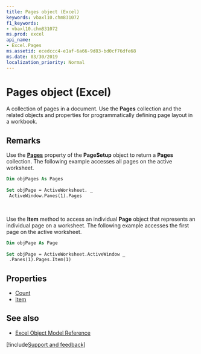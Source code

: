 ```yaml
---
title: Pages object (Excel)
keywords: vbaxl10.chm831072
f1_keywords:
- vbaxl10.chm831072
ms.prod: excel
api_name:
- Excel.Pages
ms.assetid: ecedccc4-e1af-6a66-9d83-bd0cf76dfe68
ms.date: 03/30/2019
localization_priority: Normal
---
```



# Pages object (Excel)

A collection of pages in a document. Use the **Pages** collection and the related objects and properties for programmatically defining page layout in a workbook.


## Remarks

Use the **[Pages](excel.pagesetup.pages.md)** property of the **PageSetup** object to return a **Pages** collection. The following example accesses all pages on the active worksheet.

```vb
Dim objPages As Pages 
 
Set objPage = ActiveWorksheet. _ 
 ActiveWindow.Panes(1).Pages
```

<br/>

Use the **Item** method to access an individual **Page** object that represents an individual page on a worksheet. The following example accesses the first page on the active worksheet.

```vb
Dim objPage As Page 
 
Set objPage = ActiveWorksheet.ActiveWindow _ 
 .Panes(1).Pages.Item(1)
```

## Properties

- [Count](Excel.Pages.Count.md)
- [Item](Excel.Pages.Item.md)

## See also

- [Excel Object Model Reference](overview/Excel/object-model.md)

[!include[Support and feedback](~/includes/feedback-boilerplate.md)]